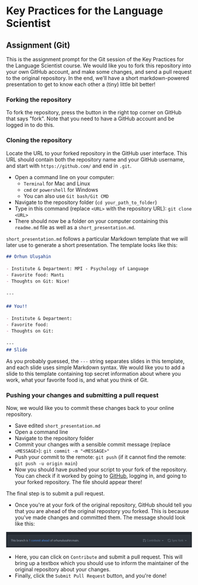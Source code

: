 # Key Practices for the Language Scientist

## Assignment (Git)

This is the assignment prompt for the Git session of the Key Practices for the Language Scientist course.
We would like you to fork this repository into your own GitHub account, and make some changes, and send a pull request to the original repository. In the end, we'll have a short markdown-powered presentation to get to know each other a (tiny) little bit better!

### Forking the repository

To fork the repository, press the button in the right top corner on GitHub that says "fork".
Note that you need to have a GitHub account and be logged in to do this.

### Cloning the repository

Locate the URL to your forked repository in the GitHub user interface.
This URL should contain both the repository name and your GitHub username, and start with `https://github.com/` and end in `.git`.

- Open a command line on your computer:
  - `Terminal` for Mac and Linux
  - `cmd` or `powershell` for Windows
  - You can also use `Git bash/Git CMD`
- Navigate to the repository folder (`cd your_path_to_folder`)
- Type in this command (replace `<URL>` with the repository URL): `git clone <URL>`
- There should now be a folder on your computer containing this `readme.md` file as well as a `short_presentation.md`.

`short_presentation.md` follows a particular Markdown template that we will later use to generate a short presentation. The template looks like this:

```markdown
## Orhun Uluşahin

- Institute & Department: MPI - Psychology of Language
- Favorite food: Mantı
- Thoughts on Git: Nice!

---

## You!!

- Institute & Department:
- Favorite food:
- Thoughts on Git:

---
## Slide
```

As you probably guessed, the `---` string separates slides in this template, and each slide uses simple Markdown syntax. We would like you to add a slide to this template containing top secret information about where you work, what your favorite food is, and what you think of Git.

### Pushing your changes and submitting a pull request

Now, we would like you to commit these changes back to your online repository.

- Save edited `short_presentation.md`
- Open a command line
- Navigate to the repository folder
- Commit your changes with a sensible commit message (replace `<MESSAGE>`): `git commit -m "<MESSAGE>"`
- Push your commit to the remote: `git push` (if it cannot find the remote: `git push -u origin main`)
- Now you should have pushed your script to your fork of the repository. You can check if it worked by going to [GitHub](github.com), logging in, and going to your forked repository. The file should appear there!

The final step is to submit a pull request. 

- Once you're at your fork of the original repository, GitHub should tell you that you are ahead of the original repostory you forked. This is because you've made changes and committed them. The message should look like this:

![Screenshort for fork](assets/fork_screenshot.png)

- Here, you can click on `Contribute` and submit a pull request. This will bring up a textbox which you should use to inform the maintainer of the original repository about your changes.
- Finally, click the `Submit Pull Request` button, and you're done!
